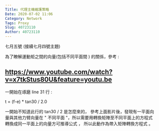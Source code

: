 ```yaml
---
Title: 代理主機維護策略
Date: 2020-07-02 11:06
Category: Network
Tags: Proxy
Slug: 40723110
Author: 40723110
---
```


七月五號
(接續七月四號主題)

為了瞭解運動矩之間的向量(包括不同平面間 ) 的關係，參考 : 

https://www.youtube.com/watch?v=x7tkStus80U&feature=youtu.be
----

一開始在琢磨 line 31 行 :

t = (f-e) * tan30 / 2.0

一開始不知道此行的 tan30 / 2 是怎麼來的， 參考上面影片後，發現有一平面向量與其他力臂向量在 " 不同平面 "，所以需要用轉換矩陣至不同平面上的方程式 轉換成同一平面上的向量方可推導公式 ， 所以此動作為帶入矩陣轉換方程式 。
